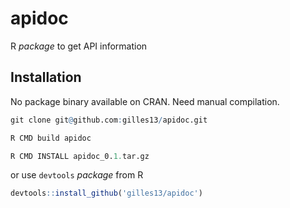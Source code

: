 
# apidoc

R *package* to get API information

## Installation

No package binary available on CRAN. Need manual compilation.

``` r
git clone git@github.com:gilles13/apidoc.git

R CMD build apidoc

R CMD INSTALL apidoc_0.1.tar.gz
```

or use `devtools` *package* from R

``` r
devtools::install_github('gilles13/apidoc')
```
